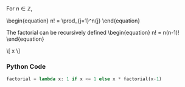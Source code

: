 For $n \in \mathbb{Z}$,

\begin{equation}
n! = \prod_{j=1}^n{j} 
\end{equation}

The factorial can be recursively defined
\begin{equation}
n! = n(n-1)!
\end{equation}

\\[
x
\\]

### Python Code
```py
factorial = lambda x: 1 if x <= 1 else x * factorial(x-1)
```